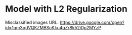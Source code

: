 # Model with L2 Regularization

Misclassified images URL: https://drive.google.com/open?id=1qm3qdVQKZMBSoKku4qZr8k52iDp2MYzP
